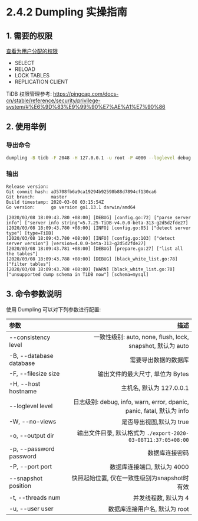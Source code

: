 # 2.4.2 Dumpling 实操指南

## 1. 需要的权限

[查看为用户分配的权限](https://pingcap.com/docs-cn/stable/reference/security/privilege-system/#%E6%9F%A5%E7%9C%8B%E4%B8%BA%E7%94%A8%E6%88%B7%E5%88%86%E9%85%8D%E7%9A%84%E6%9D%83%E9%99%90)

+ SELECT
+ RELOAD
+ LOCK TABLES
+ REPLICATION CLIENT

TiDB 权限管理参考: <https://pingcap.com/docs-cn/stable/reference/security/privilege-system/#%E6%9D%83%E9%99%90%E7%AE%A1%E7%90%86>

## 2. 使用举例

### 导出命令

```sh
dumpling -B tidb -F 2048 -H 127.0.0.1 -u root -P 4000 --loglevel debug
```

### 输出

```
Release version:
Git commit hash: a35708fb6a9ca19294b92598b88d7894cf130ca6
Git branch:      master
Build timestamp: 2020-03-08 03:15:54Z
Go version:      go version go1.13.1 darwin/amd64

[2020/03/08 18:09:43.780 +08:00] [DEBUG] [config.go:72] ["parse server info"] ["server info string"=5.7.25-TiDB-v4.0.0-beta-313-g2d5d2fde27]
[2020/03/08 18:09:43.780 +08:00] [INFO] [config.go:85] ["detect server type"] [type=TiDB]
[2020/03/08 18:09:43.780 +08:00] [INFO] [config.go:103] ["detect server version"] [version=4.0.0-beta-313-g2d5d2fde27]
[2020/03/08 18:09:43.781 +08:00] [DEBUG] [prepare.go:27] ["list all the tables"]
[2020/03/08 18:09:43.788 +08:00] [DEBUG] [black_white_list.go:78] ["filter tables"]
[2020/03/08 18:09:43.788 +08:00] [WARN] [black_white_list.go:70] ["unsupported dump schema in TiDB now"] [schema=mysql]
```

## 3. 命令参数说明

使用 Dumpling 可以对下列参数进行配置:

| 参数 | 描述 |
| :-----| ----: |
| --consistency level  | 一致性级别: auto, none, flush, lock, snapshot, 默认为 auto |
| -B, --database database  | 需要导出数据的数据库 |
| -F, --filesize size | 输出文件的最大尺寸, 单位为 Bytes |
| -H, --host hostname | 主机名, 默认为 127.0.0.1 |
| --loglevel level | 日志级别: debug, info, warn, error, dpanic, panic, fatal, 默认为 info |
| -W, --no-views | 是否导出视图,默认为 true |
| -o, --output dir | 输出文件目录, 默认格式为 `./export-2020-03-08T11:37:05+08:00` |
|  -p, --password password | 数据库连接密码 |
|  -P, --port port | 数据库连接端口, 默认为 4000 |
|  --snapshot position | 快照起始位置, 仅在一致性级别为snapshot时有效 |
|  -t, --threads num | 并发线程数, 默认为 4 |
|  -u, --user user| 数据库连接用户名, 默认为 root |
